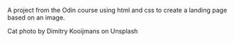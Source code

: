 A project from the Odin course using html and css to create a landing page based on an image.

Cat photo by Dimitry Kooijmans on Unsplash
